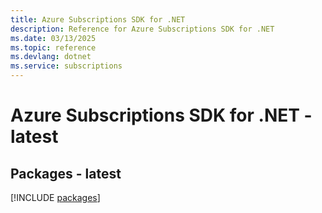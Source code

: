 ```yaml
---
title: Azure Subscriptions SDK for .NET
description: Reference for Azure Subscriptions SDK for .NET
ms.date: 03/13/2025
ms.topic: reference
ms.devlang: dotnet
ms.service: subscriptions
---
```

# Azure Subscriptions SDK for .NET - latest
## Packages - latest
[!INCLUDE [packages](subscriptions-index.md)]
